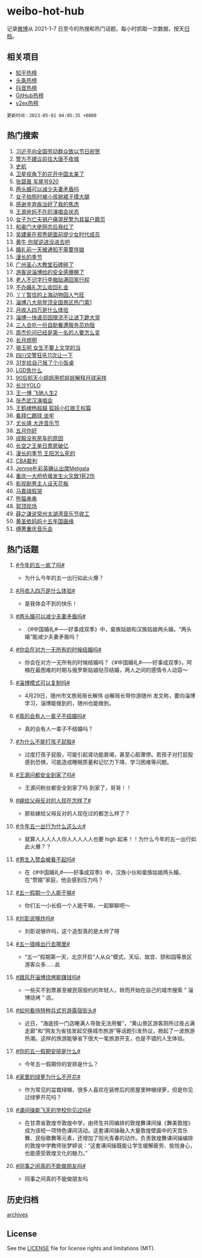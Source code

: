 # weibo-hot-hub

记录[微博](https://www.weibo.com)从 2021-1-7 日至今的热搜和热门话题。每小时抓取一次数据，按天[归档](archives)。

## 相关项目

- [知乎热榜](https://github.com/lonnyzhang423/zhihu-hot-hub)
- [头条热榜](https://github.com/lonnyzhang423/toutiao-hot-hub)
- [抖音热榜](https://github.com/lonnyzhang423/douyin-hot-hub)
- [GitHub热榜](https://github.com/lonnyzhang423/github-hot-hub)
- [v2ex热榜](https://github.com/lonnyzhang423/v2ex-hot-hub)


`更新时间：2023-05-01 04:05:35 +0800`

## 热门搜索

1. [习近平向全国劳动群众致以节日祝贺](https://m.weibo.cn/search?containerid=100103type%3D1%26t%3D10%26q%3D%23%E4%B9%A0%E8%BF%91%E5%B9%B3%E5%90%91%E5%85%A8%E5%9B%BD%E5%8A%B3%E5%8A%A8%E7%BE%A4%E4%BC%97%E8%87%B4%E4%BB%A5%E8%8A%82%E6%97%A5%E7%A5%9D%E8%B4%BA%23&stream_entry_id=51&isnewpage=1&extparam=seat%3D1%26pos%3D0%26dgr%3D0%26cate%3D10103%26stream_entry_id%3D51%26c_type%3D51%26filter_type%3Drealtimehot%26display_time%3D1682885132%26pre_seqid%3D168288513264704824146&luicode=10000011&lfid=106003type%253D25%2526t%253D3%2526disable_hot%253D1%2526filter_type%253Drealtimehot)
1. [警方不建议前往大唐不夜城](https://m.weibo.cn/search?containerid=100103type%3D1%26t%3D10%26q%3D%23%E8%AD%A6%E6%96%B9%E4%B8%8D%E5%BB%BA%E8%AE%AE%E5%89%8D%E5%BE%80%E5%A4%A7%E5%94%90%E4%B8%8D%E5%A4%9C%E5%9F%8E%23&stream_entry_id=31&isnewpage=1&extparam=seat%3D1%26pos%3D0%26lcate%3D5001%26filter_type%3Drealtimehot%26stream_entry_id%3D31%26band_rank%3D1%26c_type%3D31%26dgr%3D0%26q%3D%2523%25E8%25AD%25A6%25E6%2596%25B9%25E4%25B8%258D%25E5%25BB%25BA%25E8%25AE%25AE%25E5%2589%258D%25E5%25BE%2580%25E5%25A4%25A7%25E5%2594%2590%25E4%25B8%258D%25E5%25A4%259C%25E5%259F%258E%2523%26cate%3D5001%26realpos%3D1%26flag%3D2%26display_time%3D1682885132%26pre_seqid%3D168288513264704824146&luicode=10000011&lfid=106003type%253D25%2526t%253D3%2526disable_hot%253D1%2526filter_type%253Drealtimehot)
1. [史航](https://m.weibo.cn/search?containerid=100103type%3D1%26t%3D10%26q%3D%E5%8F%B2%E8%88%AA&stream_entry_id=31&isnewpage=1&extparam=seat%3D1%26pos%3D1%26lcate%3D5001%26filter_type%3Drealtimehot%26stream_entry_id%3D31%26band_rank%3D2%26c_type%3D31%26dgr%3D0%26q%3D%25E5%258F%25B2%25E8%2588%25AA%26cate%3D5001%26realpos%3D2%26flag%3D16%26display_time%3D1682885132%26pre_seqid%3D168288513264704824146&luicode=10000011&lfid=106003type%253D25%2526t%253D3%2526disable_hot%253D1%2526filter_type%253Drealtimehot)
1. [卫星视角下的花开中国太美了](https://m.weibo.cn/search?containerid=100103type%3D1%26t%3D10%26q%3D%23%E5%8D%AB%E6%98%9F%E8%A7%86%E8%A7%92%E4%B8%8B%E7%9A%84%E8%8A%B1%E5%BC%80%E4%B8%AD%E5%9B%BD%E5%A4%AA%E7%BE%8E%E4%BA%86%23&stream_entry_id=31&isnewpage=1&extparam=seat%3D1%26pos%3D2%26lcate%3D5001%26filter_type%3Drealtimehot%26stream_entry_id%3D31%26band_rank%3D3%26c_type%3D31%26dgr%3D0%26q%3D%2523%25E5%258D%25AB%25E6%2598%259F%25E8%25A7%2586%25E8%25A7%2592%25E4%25B8%258B%25E7%259A%2584%25E8%258A%25B1%25E5%25BC%2580%25E4%25B8%25AD%25E5%259B%25BD%25E5%25A4%25AA%25E7%25BE%258E%25E4%25BA%2586%2523%26cate%3D5001%26realpos%3D3%26flag%3D0%26display_time%3D1682885132%26pre_seqid%3D168288513264704824146&luicode=10000011&lfid=106003type%253D25%2526t%253D3%2526disable_hot%253D1%2526filter_type%253Drealtimehot)
1. [张碧晨 车尾号920](https://m.weibo.cn/search?containerid=100103type%3D1%26t%3D10%26q%3D%E5%BC%A0%E7%A2%A7%E6%99%A8+%E8%BD%A6%E5%B0%BE%E5%8F%B7920&stream_entry_id=31&isnewpage=1&extparam=seat%3D1%26pos%3D3%26lcate%3D5001%26filter_type%3Drealtimehot%26stream_entry_id%3D31%26band_rank%3D4%26c_type%3D31%26dgr%3D0%26q%3D%25E5%25BC%25A0%25E7%25A2%25A7%25E6%2599%25A8%2520%25E8%25BD%25A6%25E5%25B0%25BE%25E5%258F%25B7920%26cate%3D5001%26realpos%3D4%26flag%3D2%26display_time%3D1682885132%26pre_seqid%3D168288513264704824146&luicode=10000011&lfid=106003type%253D25%2526t%253D3%2526disable_hot%253D1%2526filter_type%253Drealtimehot)
1. [两头婚可以减少夫妻矛盾吗](https://m.weibo.cn/search?containerid=100103type%3D1%26t%3D10%26q%3D%23%E4%B8%A4%E5%A4%B4%E5%A9%9A%E5%8F%AF%E4%BB%A5%E5%87%8F%E5%B0%91%E5%A4%AB%E5%A6%BB%E7%9F%9B%E7%9B%BE%E5%90%97%23&stream_entry_id=31&isnewpage=1&extparam=seat%3D1%26pos%3D4%26lcate%3D5001%26filter_type%3Drealtimehot%26stream_entry_id%3D31%26band_rank%3D5%26c_type%3D31%26dgr%3D0%26q%3D%2523%25E4%25B8%25A4%25E5%25A4%25B4%25E5%25A9%259A%25E5%258F%25AF%25E4%25BB%25A5%25E5%2587%258F%25E5%25B0%2591%25E5%25A4%25AB%25E5%25A6%25BB%25E7%259F%259B%25E7%259B%25BE%25E5%2590%2597%2523%26cate%3D5001%26realpos%3D5%26flag%3D0%26display_time%3D1682885132%26pre_seqid%3D168288513264704824146&luicode=10000011&lfid=106003type%253D25%2526t%253D3%2526disable_hot%253D1%2526filter_type%253Drealtimehot)
1. [女子拍照时被小孩掀裙子摸大腿](https://m.weibo.cn/search?containerid=100103type%3D1%26t%3D10%26q%3D%23%E5%A5%B3%E5%AD%90%E6%8B%8D%E7%85%A7%E6%97%B6%E8%A2%AB%E5%B0%8F%E5%AD%A9%E6%8E%80%E8%A3%99%E5%AD%90%E6%91%B8%E5%A4%A7%E8%85%BF%23&stream_entry_id=31&isnewpage=1&extparam=seat%3D1%26pos%3D5%26lcate%3D5001%26filter_type%3Drealtimehot%26stream_entry_id%3D31%26band_rank%3D6%26c_type%3D31%26dgr%3D0%26q%3D%2523%25E5%25A5%25B3%25E5%25AD%2590%25E6%258B%258D%25E7%2585%25A7%25E6%2597%25B6%25E8%25A2%25AB%25E5%25B0%258F%25E5%25AD%25A9%25E6%258E%2580%25E8%25A3%2599%25E5%25AD%2590%25E6%2591%25B8%25E5%25A4%25A7%25E8%2585%25BF%2523%26cate%3D5001%26realpos%3D6%26flag%3D0%26display_time%3D1682885132%26pre_seqid%3D168288513264704824146&luicode=10000011&lfid=106003type%253D25%2526t%253D3%2526disable_hot%253D1%2526filter_type%253Drealtimehot)
1. [感谢辛弃疾治好了我的焦虑](https://m.weibo.cn/search?containerid=100103type%3D1%26t%3D10%26q%3D%E6%84%9F%E8%B0%A2%E8%BE%9B%E5%BC%83%E7%96%BE%E6%B2%BB%E5%A5%BD%E4%BA%86%E6%88%91%E7%9A%84%E7%84%A6%E8%99%91&stream_entry_id=31&isnewpage=1&extparam=seat%3D1%26pos%3D6%26lcate%3D5001%26filter_type%3Drealtimehot%26stream_entry_id%3D31%26band_rank%3D7%26c_type%3D31%26dgr%3D0%26q%3D%25E6%2584%259F%25E8%25B0%25A2%25E8%25BE%259B%25E5%25BC%2583%25E7%2596%25BE%25E6%25B2%25BB%25E5%25A5%25BD%25E4%25BA%2586%25E6%2588%2591%25E7%259A%2584%25E7%2584%25A6%25E8%2599%2591%26cate%3D5001%26realpos%3D7%26flag%3D0%26display_time%3D1682885132%26pre_seqid%3D168288513264704824146&luicode=10000011&lfid=106003type%253D25%2526t%253D3%2526disable_hot%253D1%2526filter_type%253Drealtimehot)
1. [王源爸妈不在的演唱会状态](https://m.weibo.cn/search?containerid=100103type%3D1%26t%3D10%26q%3D%23%E7%8E%8B%E6%BA%90%E7%88%B8%E5%A6%88%E4%B8%8D%E5%9C%A8%E7%9A%84%E6%BC%94%E5%94%B1%E4%BC%9A%E7%8A%B6%E6%80%81%23&stream_entry_id=31&isnewpage=1&extparam=seat%3D1%26pos%3D7%26lcate%3D5001%26filter_type%3Drealtimehot%26stream_entry_id%3D31%26band_rank%3D8%26c_type%3D31%26dgr%3D0%26q%3D%2523%25E7%258E%258B%25E6%25BA%2590%25E7%2588%25B8%25E5%25A6%2588%25E4%25B8%258D%25E5%259C%25A8%25E7%259A%2584%25E6%25BC%2594%25E5%2594%25B1%25E4%25BC%259A%25E7%258A%25B6%25E6%2580%2581%2523%26cate%3D5001%26realpos%3D8%26flag%3D0%26display_time%3D1682885132%26pre_seqid%3D168288513264704824146&luicode=10000011&lfid=106003type%253D25%2526t%253D3%2526disable_hot%253D1%2526filter_type%253Drealtimehot)
1. [女子为亡夫销户痛哭民警为其留户籍页](https://m.weibo.cn/search?containerid=100103type%3D1%26t%3D10%26q%3D%23%E5%A5%B3%E5%AD%90%E4%B8%BA%E4%BA%A1%E5%A4%AB%E9%94%80%E6%88%B7%E7%97%9B%E5%93%AD%E6%B0%91%E8%AD%A6%E4%B8%BA%E5%85%B6%E7%95%99%E6%88%B7%E7%B1%8D%E9%A1%B5%23&stream_entry_id=31&isnewpage=1&extparam=seat%3D1%26pos%3D8%26lcate%3D5001%26filter_type%3Drealtimehot%26stream_entry_id%3D31%26band_rank%3D9%26c_type%3D31%26dgr%3D0%26q%3D%2523%25E5%25A5%25B3%25E5%25AD%2590%25E4%25B8%25BA%25E4%25BA%25A1%25E5%25A4%25AB%25E9%2594%2580%25E6%2588%25B7%25E7%2597%259B%25E5%2593%25AD%25E6%25B0%2591%25E8%25AD%25A6%25E4%25B8%25BA%25E5%2585%25B6%25E7%2595%2599%25E6%2588%25B7%25E7%25B1%258D%25E9%25A1%25B5%2523%26cate%3D5001%26realpos%3D9%26flag%3D0%26display_time%3D1682885132%26pre_seqid%3D168288513264704824146&luicode=10000011&lfid=106003type%253D25%2526t%253D3%2526disable_hot%253D1%2526filter_type%253Drealtimehot)
1. [和豪门大佬网恋后我红了](https://m.weibo.cn/search?containerid=100103type%3D1%26t%3D10%26q%3D%23%E5%92%8C%E8%B1%AA%E9%97%A8%E5%A4%A7%E4%BD%AC%E7%BD%91%E6%81%8B%E5%90%8E%E6%88%91%E7%BA%A2%E4%BA%86%23&stream_entry_id=31&isnewpage=1&extparam=seat%3D1%26pos%3D9%26lcate%3D5001%26filter_type%3Drealtimehot%26stream_entry_id%3D31%26band_rank%3D10%26c_type%3D31%26dgr%3D0%26q%3D%2523%25E5%2592%258C%25E8%25B1%25AA%25E9%2597%25A8%25E5%25A4%25A7%25E4%25BD%25AC%25E7%25BD%2591%25E6%2581%258B%25E5%2590%258E%25E6%2588%2591%25E7%25BA%25A2%25E4%25BA%2586%2523%26cate%3D5001%26realpos%3D10%26flag%3D0%26display_time%3D1682885132%26pre_seqid%3D168288513264704824146&luicode=10000011&lfid=106003type%253D25%2526t%253D3%2526disable_hot%253D1%2526filter_type%253Drealtimehot)
1. [吴建豪在郑秀妍面前提少女时代成员](https://m.weibo.cn/search?containerid=100103type%3D1%26t%3D10%26q%3D%23%E5%90%B4%E5%BB%BA%E8%B1%AA%E5%9C%A8%E9%83%91%E7%A7%80%E5%A6%8D%E9%9D%A2%E5%89%8D%E6%8F%90%E5%B0%91%E5%A5%B3%E6%97%B6%E4%BB%A3%E6%88%90%E5%91%98%23&stream_entry_id=31&isnewpage=1&extparam=seat%3D1%26pos%3D10%26lcate%3D5001%26filter_type%3Drealtimehot%26stream_entry_id%3D31%26band_rank%3D11%26c_type%3D31%26dgr%3D0%26q%3D%2523%25E5%2590%25B4%25E5%25BB%25BA%25E8%25B1%25AA%25E5%259C%25A8%25E9%2583%2591%25E7%25A7%2580%25E5%25A6%258D%25E9%259D%25A2%25E5%2589%258D%25E6%258F%2590%25E5%25B0%2591%25E5%25A5%25B3%25E6%2597%25B6%25E4%25BB%25A3%25E6%2588%2590%25E5%2591%2598%2523%26cate%3D5001%26realpos%3D11%26flag%3D0%26display_time%3D1682885132%26pre_seqid%3D168288513264704824146&luicode=10000011&lfid=106003type%253D25%2526t%253D3%2526disable_hot%253D1%2526filter_type%253Drealtimehot)
1. [黄牛 你就说进没进去吧](https://m.weibo.cn/search?containerid=100103type%3D1%26t%3D10%26q%3D%E9%BB%84%E7%89%9B+%E4%BD%A0%E5%B0%B1%E8%AF%B4%E8%BF%9B%E6%B2%A1%E8%BF%9B%E5%8E%BB%E5%90%A7&stream_entry_id=31&isnewpage=1&extparam=seat%3D1%26pos%3D11%26lcate%3D5001%26filter_type%3Drealtimehot%26stream_entry_id%3D31%26band_rank%3D12%26c_type%3D31%26dgr%3D0%26q%3D%25E9%25BB%2584%25E7%2589%259B%2520%25E4%25BD%25A0%25E5%25B0%25B1%25E8%25AF%25B4%25E8%25BF%259B%25E6%25B2%25A1%25E8%25BF%259B%25E5%258E%25BB%25E5%2590%25A7%26cate%3D5001%26realpos%3D12%26flag%3D2%26display_time%3D1682885132%26pre_seqid%3D168288513264704824146&luicode=10000011&lfid=106003type%253D25%2526t%253D3%2526disable_hot%253D1%2526filter_type%253Drealtimehot)
1. [婚礼前一天被通知不需要伴娘](https://m.weibo.cn/search?containerid=100103type%3D1%26t%3D10%26q%3D%23%E5%A9%9A%E7%A4%BC%E5%89%8D%E4%B8%80%E5%A4%A9%E8%A2%AB%E9%80%9A%E7%9F%A5%E4%B8%8D%E9%9C%80%E8%A6%81%E4%BC%B4%E5%A8%98%23&stream_entry_id=31&isnewpage=1&extparam=seat%3D1%26pos%3D12%26lcate%3D5001%26filter_type%3Drealtimehot%26stream_entry_id%3D31%26band_rank%3D13%26c_type%3D31%26dgr%3D0%26q%3D%2523%25E5%25A9%259A%25E7%25A4%25BC%25E5%2589%258D%25E4%25B8%2580%25E5%25A4%25A9%25E8%25A2%25AB%25E9%2580%259A%25E7%259F%25A5%25E4%25B8%258D%25E9%259C%2580%25E8%25A6%2581%25E4%25BC%25B4%25E5%25A8%2598%2523%26cate%3D5001%26realpos%3D13%26flag%3D0%26display_time%3D1682885132%26pre_seqid%3D168288513264704824146&luicode=10000011&lfid=106003type%253D25%2526t%253D3%2526disable_hot%253D1%2526filter_type%253Drealtimehot)
1. [漫长的季节](https://m.weibo.cn/search?containerid=100103type%3D1%26t%3D10%26q%3D%E6%BC%AB%E9%95%BF%E7%9A%84%E5%AD%A3%E8%8A%82&stream_entry_id=31&isnewpage=1&extparam=seat%3D1%26pos%3D13%26lcate%3D5001%26filter_type%3Drealtimehot%26stream_entry_id%3D31%26band_rank%3D14%26c_type%3D31%26dgr%3D0%26q%3D%25E6%25BC%25AB%25E9%2595%25BF%25E7%259A%2584%25E5%25AD%25A3%25E8%258A%2582%26cate%3D5001%26realpos%3D14%26flag%3D0%26display_time%3D1682885132%26pre_seqid%3D168288513264704824146&luicode=10000011&lfid=106003type%253D25%2526t%253D3%2526disable_hot%253D1%2526filter_type%253Drealtimehot)
1. [广州圣心大教堂石碑碎了](https://m.weibo.cn/search?containerid=100103type%3D1%26t%3D10%26q%3D%23%E5%B9%BF%E5%B7%9E%E5%9C%A3%E5%BF%83%E5%A4%A7%E6%95%99%E5%A0%82%E7%9F%B3%E7%A2%91%E7%A2%8E%E4%BA%86%23&stream_entry_id=31&isnewpage=1&extparam=seat%3D1%26pos%3D14%26lcate%3D5001%26filter_type%3Drealtimehot%26stream_entry_id%3D31%26band_rank%3D15%26c_type%3D31%26dgr%3D0%26q%3D%2523%25E5%25B9%25BF%25E5%25B7%259E%25E5%259C%25A3%25E5%25BF%2583%25E5%25A4%25A7%25E6%2595%2599%25E5%25A0%2582%25E7%259F%25B3%25E7%25A2%2591%25E7%25A2%258E%25E4%25BA%2586%2523%26cate%3D5001%26realpos%3D15%26flag%3D0%26display_time%3D1682885132%26pre_seqid%3D168288513264704824146&luicode=10000011&lfid=106003type%253D25%2526t%253D3%2526disable_hot%253D1%2526filter_type%253Drealtimehot)
1. [游客说淄博给的安全感爆棚了](https://m.weibo.cn/search?containerid=100103type%3D1%26t%3D10%26q%3D%23%E6%B8%B8%E5%AE%A2%E8%AF%B4%E6%B7%84%E5%8D%9A%E7%BB%99%E7%9A%84%E5%AE%89%E5%85%A8%E6%84%9F%E7%88%86%E6%A3%9A%E4%BA%86%23&stream_entry_id=31&isnewpage=1&extparam=seat%3D1%26pos%3D15%26lcate%3D5001%26filter_type%3Drealtimehot%26stream_entry_id%3D31%26band_rank%3D16%26c_type%3D31%26dgr%3D0%26q%3D%2523%25E6%25B8%25B8%25E5%25AE%25A2%25E8%25AF%25B4%25E6%25B7%2584%25E5%258D%259A%25E7%25BB%2599%25E7%259A%2584%25E5%25AE%2589%25E5%2585%25A8%25E6%2584%259F%25E7%2588%2586%25E6%25A3%259A%25E4%25BA%2586%2523%26cate%3D5001%26realpos%3D16%26flag%3D0%26display_time%3D1682885132%26pre_seqid%3D168288513264704824146&luicode=10000011&lfid=106003type%253D25%2526t%253D3%2526disable_hot%253D1%2526filter_type%253Drealtimehot)
1. [老人不识字行李箱贴满回家行程](https://m.weibo.cn/search?containerid=100103type%3D1%26t%3D10%26q%3D%23%E8%80%81%E4%BA%BA%E4%B8%8D%E8%AF%86%E5%AD%97%E8%A1%8C%E6%9D%8E%E7%AE%B1%E8%B4%B4%E6%BB%A1%E5%9B%9E%E5%AE%B6%E8%A1%8C%E7%A8%8B%23&stream_entry_id=31&isnewpage=1&extparam=seat%3D1%26pos%3D16%26lcate%3D5001%26filter_type%3Drealtimehot%26stream_entry_id%3D31%26band_rank%3D17%26c_type%3D31%26dgr%3D0%26q%3D%2523%25E8%2580%2581%25E4%25BA%25BA%25E4%25B8%258D%25E8%25AF%2586%25E5%25AD%2597%25E8%25A1%258C%25E6%259D%258E%25E7%25AE%25B1%25E8%25B4%25B4%25E6%25BB%25A1%25E5%259B%259E%25E5%25AE%25B6%25E8%25A1%258C%25E7%25A8%258B%2523%26cate%3D5001%26realpos%3D17%26flag%3D0%26display_time%3D1682885132%26pre_seqid%3D168288513264704824146&luicode=10000011&lfid=106003type%253D25%2526t%253D3%2526disable_hot%253D1%2526filter_type%253Drealtimehot)
1. [不办婚礼怎么收回礼金](https://m.weibo.cn/search?containerid=100103type%3D1%26t%3D10%26q%3D%E4%B8%8D%E5%8A%9E%E5%A9%9A%E7%A4%BC%E6%80%8E%E4%B9%88%E6%94%B6%E5%9B%9E%E7%A4%BC%E9%87%91&stream_entry_id=31&isnewpage=1&extparam=seat%3D1%26pos%3D17%26lcate%3D5001%26filter_type%3Drealtimehot%26stream_entry_id%3D31%26band_rank%3D18%26c_type%3D31%26dgr%3D0%26q%3D%25E4%25B8%258D%25E5%258A%259E%25E5%25A9%259A%25E7%25A4%25BC%25E6%2580%258E%25E4%25B9%2588%25E6%2594%25B6%25E5%259B%259E%25E7%25A4%25BC%25E9%2587%2591%26cate%3D5001%26realpos%3D18%26flag%3D0%26display_time%3D1682885132%26pre_seqid%3D168288513264704824146&luicode=10000011&lfid=106003type%253D25%2526t%253D3%2526disable_hot%253D1%2526filter_type%253Drealtimehot)
1. [丫丫暂住的上海动物园人气旺](https://m.weibo.cn/search?containerid=100103type%3D1%26t%3D10%26q%3D%23%E4%B8%AB%E4%B8%AB%E6%9A%82%E4%BD%8F%E7%9A%84%E4%B8%8A%E6%B5%B7%E5%8A%A8%E7%89%A9%E5%9B%AD%E4%BA%BA%E6%B0%94%E6%97%BA%23&stream_entry_id=31&isnewpage=1&extparam=seat%3D1%26pos%3D18%26lcate%3D5001%26filter_type%3Drealtimehot%26stream_entry_id%3D31%26band_rank%3D19%26c_type%3D31%26dgr%3D0%26q%3D%2523%25E4%25B8%25AB%25E4%25B8%25AB%25E6%259A%2582%25E4%25BD%258F%25E7%259A%2584%25E4%25B8%258A%25E6%25B5%25B7%25E5%258A%25A8%25E7%2589%25A9%25E5%259B%25AD%25E4%25BA%25BA%25E6%25B0%2594%25E6%2597%25BA%2523%26cate%3D5001%26realpos%3D19%26flag%3D0%26display_time%3D1682885132%26pre_seqid%3D168288513264704824146&luicode=10000011&lfid=106003type%253D25%2526t%253D3%2526disable_hot%253D1%2526filter_type%253Drealtimehot)
1. [淄博八大局登顶全国景区热门第1](https://m.weibo.cn/search?containerid=100103type%3D1%26t%3D10%26q%3D%23%E6%B7%84%E5%8D%9A%E5%85%AB%E5%A4%A7%E5%B1%80%E7%99%BB%E9%A1%B6%E5%85%A8%E5%9B%BD%E6%99%AF%E5%8C%BA%E7%83%AD%E9%97%A8%E7%AC%AC1%23&stream_entry_id=31&isnewpage=1&extparam=seat%3D1%26pos%3D19%26lcate%3D5001%26filter_type%3Drealtimehot%26stream_entry_id%3D31%26band_rank%3D20%26c_type%3D31%26dgr%3D0%26q%3D%2523%25E6%25B7%2584%25E5%258D%259A%25E5%2585%25AB%25E5%25A4%25A7%25E5%25B1%2580%25E7%2599%25BB%25E9%25A1%25B6%25E5%2585%25A8%25E5%259B%25BD%25E6%2599%25AF%25E5%258C%25BA%25E7%2583%25AD%25E9%2597%25A8%25E7%25AC%25AC1%2523%26cate%3D5001%26realpos%3D20%26flag%3D0%26display_time%3D1682885132%26pre_seqid%3D168288513264704824146&luicode=10000011&lfid=106003type%253D25%2526t%253D3%2526disable_hot%253D1%2526filter_type%253Drealtimehot)
1. [月收入四万是什么体验](https://m.weibo.cn/search?containerid=100103type%3D1%26t%3D10%26q%3D%23%E6%9C%88%E6%94%B6%E5%85%A5%E5%9B%9B%E4%B8%87%E6%98%AF%E4%BB%80%E4%B9%88%E4%BD%93%E9%AA%8C%23&stream_entry_id=31&isnewpage=1&extparam=seat%3D1%26pos%3D20%26lcate%3D5001%26filter_type%3Drealtimehot%26stream_entry_id%3D31%26band_rank%3D21%26c_type%3D31%26dgr%3D0%26q%3D%2523%25E6%259C%2588%25E6%2594%25B6%25E5%2585%25A5%25E5%259B%259B%25E4%25B8%2587%25E6%2598%25AF%25E4%25BB%2580%25E4%25B9%2588%25E4%25BD%2593%25E9%25AA%258C%2523%26cate%3D5001%26realpos%3D21%26flag%3D0%26display_time%3D1682885132%26pre_seqid%3D168288513264704824146&luicode=10000011&lfid=106003type%253D25%2526t%253D3%2526disable_hot%253D1%2526filter_type%253Drealtimehot)
1. [淄博一快递员因限流不让进下跪大哭](https://m.weibo.cn/search?containerid=100103type%3D1%26t%3D10%26q%3D%23%E6%B7%84%E5%8D%9A%E4%B8%80%E5%BF%AB%E9%80%92%E5%91%98%E5%9B%A0%E9%99%90%E6%B5%81%E4%B8%8D%E8%AE%A9%E8%BF%9B%E4%B8%8B%E8%B7%AA%E5%A4%A7%E5%93%AD%23&stream_entry_id=31&isnewpage=1&extparam=seat%3D1%26pos%3D21%26lcate%3D5001%26filter_type%3Drealtimehot%26stream_entry_id%3D31%26band_rank%3D22%26c_type%3D31%26dgr%3D0%26q%3D%2523%25E6%25B7%2584%25E5%258D%259A%25E4%25B8%2580%25E5%25BF%25AB%25E9%2580%2592%25E5%2591%2598%25E5%259B%25A0%25E9%2599%2590%25E6%25B5%2581%25E4%25B8%258D%25E8%25AE%25A9%25E8%25BF%259B%25E4%25B8%258B%25E8%25B7%25AA%25E5%25A4%25A7%25E5%2593%25AD%2523%26cate%3D5001%26realpos%3D22%26flag%3D0%26display_time%3D1682885132%26pre_seqid%3D168288513264704824146&luicode=10000011&lfid=106003type%253D25%2526t%253D3%2526disable_hot%253D1%2526filter_type%253Drealtimehot)
1. [三人合吃一份自助餐遭服务员劝阻](https://m.weibo.cn/search?containerid=100103type%3D1%26t%3D10%26q%3D%23%E4%B8%89%E4%BA%BA%E5%90%88%E5%90%83%E4%B8%80%E4%BB%BD%E8%87%AA%E5%8A%A9%E9%A4%90%E9%81%AD%E6%9C%8D%E5%8A%A1%E5%91%98%E5%8A%9D%E9%98%BB%23&stream_entry_id=31&isnewpage=1&extparam=seat%3D1%26pos%3D22%26lcate%3D5001%26filter_type%3Drealtimehot%26stream_entry_id%3D31%26band_rank%3D23%26c_type%3D31%26dgr%3D0%26q%3D%2523%25E4%25B8%2589%25E4%25BA%25BA%25E5%2590%2588%25E5%2590%2583%25E4%25B8%2580%25E4%25BB%25BD%25E8%2587%25AA%25E5%258A%25A9%25E9%25A4%2590%25E9%2581%25AD%25E6%259C%258D%25E5%258A%25A1%25E5%2591%2598%25E5%258A%259D%25E9%2598%25BB%2523%26cate%3D5001%26realpos%3D23%26flag%3D0%26display_time%3D1682885132%26pre_seqid%3D168288513264704824146&luicode=10000011&lfid=106003type%253D25%2526t%253D3%2526disable_hot%253D1%2526filter_type%253Drealtimehot)
1. [周杰伦问已经是第一名的人要怎么变](https://m.weibo.cn/search?containerid=100103type%3D1%26t%3D10%26q%3D%23%E5%91%A8%E6%9D%B0%E4%BC%A6%E9%97%AE%E5%B7%B2%E7%BB%8F%E6%98%AF%E7%AC%AC%E4%B8%80%E5%90%8D%E7%9A%84%E4%BA%BA%E8%A6%81%E6%80%8E%E4%B9%88%E5%8F%98%23&stream_entry_id=31&isnewpage=1&extparam=seat%3D1%26pos%3D23%26lcate%3D5001%26filter_type%3Drealtimehot%26stream_entry_id%3D31%26band_rank%3D24%26c_type%3D31%26dgr%3D0%26q%3D%2523%25E5%2591%25A8%25E6%259D%25B0%25E4%25BC%25A6%25E9%2597%25AE%25E5%25B7%25B2%25E7%25BB%258F%25E6%2598%25AF%25E7%25AC%25AC%25E4%25B8%2580%25E5%2590%258D%25E7%259A%2584%25E4%25BA%25BA%25E8%25A6%2581%25E6%2580%258E%25E4%25B9%2588%25E5%258F%2598%2523%26cate%3D5001%26realpos%3D24%26flag%3D0%26display_time%3D1682885132%26pre_seqid%3D168288513264704824146&luicode=10000011&lfid=106003type%253D25%2526t%253D3%2526disable_hot%253D1%2526filter_type%253Drealtimehot)
1. [长月烬明](https://m.weibo.cn/search?containerid=100103type%3D1%26t%3D10%26q%3D%E9%95%BF%E6%9C%88%E7%83%AC%E6%98%8E&stream_entry_id=31&isnewpage=1&extparam=seat%3D1%26pos%3D24%26lcate%3D5001%26filter_type%3Drealtimehot%26stream_entry_id%3D31%26band_rank%3D25%26c_type%3D31%26dgr%3D0%26q%3D%25E9%2595%25BF%25E6%259C%2588%25E7%2583%25AC%25E6%2598%258E%26cate%3D5001%26realpos%3D25%26flag%3D0%26display_time%3D1682885132%26pre_seqid%3D168288513264704824146&luicode=10000011&lfid=106003type%253D25%2526t%253D3%2526disable_hot%253D1%2526filter_type%253Drealtimehot)
1. [骆玉明 女生不要上文学的当](https://m.weibo.cn/search?containerid=100103type%3D1%26t%3D10%26q%3D%E9%AA%86%E7%8E%89%E6%98%8E+%E5%A5%B3%E7%94%9F%E4%B8%8D%E8%A6%81%E4%B8%8A%E6%96%87%E5%AD%A6%E7%9A%84%E5%BD%93&stream_entry_id=31&isnewpage=1&extparam=seat%3D1%26pos%3D25%26lcate%3D5001%26filter_type%3Drealtimehot%26stream_entry_id%3D31%26band_rank%3D26%26c_type%3D31%26dgr%3D0%26q%3D%25E9%25AA%2586%25E7%258E%2589%25E6%2598%258E%2520%25E5%25A5%25B3%25E7%2594%259F%25E4%25B8%258D%25E8%25A6%2581%25E4%25B8%258A%25E6%2596%2587%25E5%25AD%25A6%25E7%259A%2584%25E5%25BD%2593%26cate%3D5001%26realpos%3D26%26flag%3D0%26display_time%3D1682885132%26pre_seqid%3D168288513264704824146&luicode=10000011&lfid=106003type%253D25%2526t%253D3%2526disable_hot%253D1%2526filter_type%253Drealtimehot)
1. [四川交警狂吼11次让一下](https://m.weibo.cn/search?containerid=100103type%3D1%26t%3D10%26q%3D%23%E5%9B%9B%E5%B7%9D%E4%BA%A4%E8%AD%A6%E7%8B%82%E5%90%BC11%E6%AC%A1%E8%AE%A9%E4%B8%80%E4%B8%8B%23&stream_entry_id=31&isnewpage=1&extparam=seat%3D1%26pos%3D26%26lcate%3D5001%26filter_type%3Drealtimehot%26stream_entry_id%3D31%26band_rank%3D27%26c_type%3D31%26dgr%3D0%26q%3D%2523%25E5%259B%259B%25E5%25B7%259D%25E4%25BA%25A4%25E8%25AD%25A6%25E7%258B%2582%25E5%2590%25BC11%25E6%25AC%25A1%25E8%25AE%25A9%25E4%25B8%2580%25E4%25B8%258B%2523%26cate%3D5001%26realpos%3D27%26flag%3D0%26display_time%3D1682885132%26pre_seqid%3D168288513264704824146&luicode=10000011&lfid=106003type%253D25%2526t%253D3%2526disable_hot%253D1%2526filter_type%253Drealtimehot)
1. [31岁给自己报了个小饭桌](https://m.weibo.cn/search?containerid=100103type%3D1%26t%3D10%26q%3D%2331%E5%B2%81%E7%BB%99%E8%87%AA%E5%B7%B1%E6%8A%A5%E4%BA%86%E4%B8%AA%E5%B0%8F%E9%A5%AD%E6%A1%8C%23&stream_entry_id=31&isnewpage=1&extparam=seat%3D1%26pos%3D27%26lcate%3D5001%26filter_type%3Drealtimehot%26stream_entry_id%3D31%26band_rank%3D28%26c_type%3D31%26dgr%3D0%26q%3D%252331%25E5%25B2%2581%25E7%25BB%2599%25E8%2587%25AA%25E5%25B7%25B1%25E6%258A%25A5%25E4%25BA%2586%25E4%25B8%25AA%25E5%25B0%258F%25E9%25A5%25AD%25E6%25A1%258C%2523%26cate%3D5001%26realpos%3D28%26flag%3D0%26display_time%3D1682885132%26pre_seqid%3D168288513264704824146&luicode=10000011&lfid=106003type%253D25%2526t%253D3%2526disable_hot%253D1%2526filter_type%253Drealtimehot)
1. [LGD急什么](https://m.weibo.cn/search?containerid=100103type%3D1%26t%3D10%26q%3D%23LGD%E6%80%A5%E4%BB%80%E4%B9%88%23&stream_entry_id=31&isnewpage=1&extparam=seat%3D1%26pos%3D28%26lcate%3D5001%26filter_type%3Drealtimehot%26stream_entry_id%3D31%26band_rank%3D29%26c_type%3D31%26dgr%3D0%26q%3D%2523LGD%25E6%2580%25A5%25E4%25BB%2580%25E4%25B9%2588%2523%26cate%3D5001%26realpos%3D29%26flag%3D0%26display_time%3D1682885132%26pre_seqid%3D168288513264704824146&luicode=10000011&lfid=106003type%253D25%2526t%253D3%2526disable_hot%253D1%2526filter_type%253Drealtimehot)
1. [90后航天小姐姐用抓娃娃解释月球采样](https://m.weibo.cn/search?containerid=100103type%3D1%26t%3D10%26q%3D%2390%E5%90%8E%E8%88%AA%E5%A4%A9%E5%B0%8F%E5%A7%90%E5%A7%90%E7%94%A8%E6%8A%93%E5%A8%83%E5%A8%83%E8%A7%A3%E9%87%8A%E6%9C%88%E7%90%83%E9%87%87%E6%A0%B7%23&stream_entry_id=31&isnewpage=1&extparam=seat%3D1%26pos%3D29%26lcate%3D5001%26filter_type%3Drealtimehot%26stream_entry_id%3D31%26band_rank%3D30%26c_type%3D31%26dgr%3D0%26q%3D%252390%25E5%2590%258E%25E8%2588%25AA%25E5%25A4%25A9%25E5%25B0%258F%25E5%25A7%2590%25E5%25A7%2590%25E7%2594%25A8%25E6%258A%2593%25E5%25A8%2583%25E5%25A8%2583%25E8%25A7%25A3%25E9%2587%258A%25E6%259C%2588%25E7%2590%2583%25E9%2587%2587%25E6%25A0%25B7%2523%26cate%3D5001%26realpos%3D30%26flag%3D0%26display_time%3D1682885132%26pre_seqid%3D168288513264704824146&luicode=10000011&lfid=106003type%253D25%2526t%253D3%2526disable_hot%253D1%2526filter_type%253Drealtimehot)
1. [长沙YOLO](https://m.weibo.cn/search?containerid=100103type%3D1%26t%3D10%26q%3D%E9%95%BF%E6%B2%99YOLO&stream_entry_id=31&isnewpage=1&extparam=seat%3D1%26pos%3D30%26lcate%3D5001%26filter_type%3Drealtimehot%26stream_entry_id%3D31%26band_rank%3D31%26c_type%3D31%26dgr%3D0%26q%3D%25E9%2595%25BF%25E6%25B2%2599YOLO%26cate%3D5001%26realpos%3D31%26flag%3D0%26display_time%3D1682885132%26pre_seqid%3D168288513264704824146&luicode=10000011&lfid=106003type%253D25%2526t%253D3%2526disable_hot%253D1%2526filter_type%253Drealtimehot)
1. [王一博 飞驰人生2](https://m.weibo.cn/search?containerid=100103type%3D1%26t%3D10%26q%3D%E7%8E%8B%E4%B8%80%E5%8D%9A+%E9%A3%9E%E9%A9%B0%E4%BA%BA%E7%94%9F2&stream_entry_id=31&isnewpage=1&extparam=seat%3D1%26pos%3D31%26lcate%3D5001%26filter_type%3Drealtimehot%26stream_entry_id%3D31%26band_rank%3D32%26c_type%3D31%26dgr%3D0%26q%3D%25E7%258E%258B%25E4%25B8%2580%25E5%258D%259A%2520%25E9%25A3%259E%25E9%25A9%25B0%25E4%25BA%25BA%25E7%2594%259F2%26cate%3D5001%26realpos%3D32%26flag%3D0%26display_time%3D1682885132%26pre_seqid%3D168288513264704824146&luicode=10000011&lfid=106003type%253D25%2526t%253D3%2526disable_hot%253D1%2526filter_type%253Drealtimehot)
1. [张杰武汉演唱会](https://m.weibo.cn/search?containerid=100103type%3D1%26t%3D10%26q%3D%E5%BC%A0%E6%9D%B0%E6%AD%A6%E6%B1%89%E6%BC%94%E5%94%B1%E4%BC%9A&stream_entry_id=31&isnewpage=1&extparam=seat%3D1%26pos%3D32%26lcate%3D5001%26filter_type%3Drealtimehot%26stream_entry_id%3D31%26band_rank%3D33%26c_type%3D31%26dgr%3D0%26q%3D%25E5%25BC%25A0%25E6%259D%25B0%25E6%25AD%25A6%25E6%25B1%2589%25E6%25BC%2594%25E5%2594%25B1%25E4%25BC%259A%26cate%3D5001%26realpos%3D33%26flag%3D0%26display_time%3D1682885132%26pre_seqid%3D168288513264704824146&luicode=10000011&lfid=106003type%253D25%2526t%253D3%2526disable_hot%253D1%2526filter_type%253Drealtimehot)
1. [王鹤棣杨超越 狐妖小红娘王权篇](https://m.weibo.cn/search?containerid=100103type%3D1%26t%3D10%26q%3D%E7%8E%8B%E9%B9%A4%E6%A3%A3%E6%9D%A8%E8%B6%85%E8%B6%8A+%E7%8B%90%E5%A6%96%E5%B0%8F%E7%BA%A2%E5%A8%98%E7%8E%8B%E6%9D%83%E7%AF%87&stream_entry_id=31&isnewpage=1&extparam=seat%3D1%26pos%3D33%26lcate%3D5001%26filter_type%3Drealtimehot%26stream_entry_id%3D31%26band_rank%3D34%26c_type%3D31%26dgr%3D0%26q%3D%25E7%258E%258B%25E9%25B9%25A4%25E6%25A3%25A3%25E6%259D%25A8%25E8%25B6%2585%25E8%25B6%258A%2520%25E7%258B%2590%25E5%25A6%2596%25E5%25B0%258F%25E7%25BA%25A2%25E5%25A8%2598%25E7%258E%258B%25E6%259D%2583%25E7%25AF%2587%26cate%3D5001%26realpos%3D34%26flag%3D0%26display_time%3D1682885132%26pre_seqid%3D168288513264704824146&luicode=10000011&lfid=106003type%253D25%2526t%253D3%2526disable_hot%253D1%2526filter_type%253Drealtimehot)
1. [看拜仁踢球 坐牢](https://m.weibo.cn/search?containerid=100103type%3D1%26t%3D10%26q%3D%E7%9C%8B%E6%8B%9C%E4%BB%81%E8%B8%A2%E7%90%83+%E5%9D%90%E7%89%A2&stream_entry_id=31&isnewpage=1&extparam=seat%3D1%26pos%3D34%26lcate%3D5001%26filter_type%3Drealtimehot%26stream_entry_id%3D31%26band_rank%3D35%26c_type%3D31%26dgr%3D0%26q%3D%25E7%259C%258B%25E6%258B%259C%25E4%25BB%2581%25E8%25B8%25A2%25E7%2590%2583%2520%25E5%259D%2590%25E7%2589%25A2%26cate%3D5001%26realpos%3D35%26flag%3D0%26display_time%3D1682885132%26pre_seqid%3D168288513264704824146&luicode=10000011&lfid=106003type%253D25%2526t%253D3%2526disable_hot%253D1%2526filter_type%253Drealtimehot)
1. [尤长靖 大连音乐节](https://m.weibo.cn/search?containerid=100103type%3D1%26t%3D10%26q%3D%E5%B0%A4%E9%95%BF%E9%9D%96+%E5%A4%A7%E8%BF%9E%E9%9F%B3%E4%B9%90%E8%8A%82&stream_entry_id=31&isnewpage=1&extparam=seat%3D1%26pos%3D35%26lcate%3D5001%26filter_type%3Drealtimehot%26stream_entry_id%3D31%26band_rank%3D36%26c_type%3D31%26dgr%3D0%26q%3D%25E5%25B0%25A4%25E9%2595%25BF%25E9%259D%2596%2520%25E5%25A4%25A7%25E8%25BF%259E%25E9%259F%25B3%25E4%25B9%2590%25E8%258A%2582%26cate%3D5001%26realpos%3D36%26flag%3D0%26display_time%3D1682885132%26pre_seqid%3D168288513264704824146&luicode=10000011&lfid=106003type%253D25%2526t%253D3%2526disable_hot%253D1%2526filter_type%253Drealtimehot)
1. [五月你好](https://m.weibo.cn/search?containerid=100103type%3D1%26t%3D10%26q%3D%E4%BA%94%E6%9C%88%E4%BD%A0%E5%A5%BD&stream_entry_id=31&isnewpage=1&extparam=seat%3D1%26pos%3D36%26lcate%3D5001%26filter_type%3Drealtimehot%26stream_entry_id%3D31%26band_rank%3D37%26c_type%3D31%26dgr%3D0%26q%3D%25E4%25BA%2594%25E6%259C%2588%25E4%25BD%25A0%25E5%25A5%25BD%26cate%3D5001%26realpos%3D37%26flag%3D0%26display_time%3D1682885132%26pre_seqid%3D168288513264704824146&luicode=10000011&lfid=106003type%253D25%2526t%253D3%2526disable_hot%253D1%2526filter_type%253Drealtimehot)
1. [成毅没有房车的原因](https://m.weibo.cn/search?containerid=100103type%3D1%26t%3D10%26q%3D%23%E6%88%90%E6%AF%85%E6%B2%A1%E6%9C%89%E6%88%BF%E8%BD%A6%E7%9A%84%E5%8E%9F%E5%9B%A0%23&stream_entry_id=31&isnewpage=1&extparam=seat%3D1%26pos%3D37%26lcate%3D5001%26filter_type%3Drealtimehot%26stream_entry_id%3D31%26band_rank%3D38%26c_type%3D31%26dgr%3D0%26q%3D%2523%25E6%2588%2590%25E6%25AF%2585%25E6%25B2%25A1%25E6%259C%2589%25E6%2588%25BF%25E8%25BD%25A6%25E7%259A%2584%25E5%258E%259F%25E5%259B%25A0%2523%26cate%3D5001%26realpos%3D38%26flag%3D0%26display_time%3D1682885132%26pre_seqid%3D168288513264704824146&luicode=10000011&lfid=106003type%253D25%2526t%253D3%2526disable_hot%253D1%2526filter_type%253Drealtimehot)
1. [长空之王单日票房破亿](https://m.weibo.cn/search?containerid=100103type%3D1%26t%3D10%26q%3D%23%E9%95%BF%E7%A9%BA%E4%B9%8B%E7%8E%8B%E5%8D%95%E6%97%A5%E7%A5%A8%E6%88%BF%E7%A0%B4%E4%BA%BF%23&stream_entry_id=31&isnewpage=1&extparam=seat%3D1%26pos%3D38%26lcate%3D5001%26filter_type%3Drealtimehot%26stream_entry_id%3D31%26band_rank%3D39%26c_type%3D31%26dgr%3D0%26q%3D%2523%25E9%2595%25BF%25E7%25A9%25BA%25E4%25B9%258B%25E7%258E%258B%25E5%258D%2595%25E6%2597%25A5%25E7%25A5%25A8%25E6%2588%25BF%25E7%25A0%25B4%25E4%25BA%25BF%2523%26cate%3D5001%26realpos%3D39%26flag%3D0%26display_time%3D1682885132%26pre_seqid%3D168288513264704824146&luicode=10000011&lfid=106003type%253D25%2526t%253D3%2526disable_hot%253D1%2526filter_type%253Drealtimehot)
1. [漫长的季节 王阳怎么死的](https://m.weibo.cn/search?containerid=100103type%3D1%26t%3D10%26q%3D%E6%BC%AB%E9%95%BF%E7%9A%84%E5%AD%A3%E8%8A%82+%E7%8E%8B%E9%98%B3%E6%80%8E%E4%B9%88%E6%AD%BB%E7%9A%84&stream_entry_id=31&isnewpage=1&extparam=seat%3D1%26pos%3D39%26lcate%3D5001%26filter_type%3Drealtimehot%26stream_entry_id%3D31%26band_rank%3D40%26c_type%3D31%26dgr%3D0%26q%3D%25E6%25BC%25AB%25E9%2595%25BF%25E7%259A%2584%25E5%25AD%25A3%25E8%258A%2582%2520%25E7%258E%258B%25E9%2598%25B3%25E6%2580%258E%25E4%25B9%2588%25E6%25AD%25BB%25E7%259A%2584%26cate%3D5001%26realpos%3D40%26flag%3D0%26display_time%3D1682885132%26pre_seqid%3D168288513264704824146&luicode=10000011&lfid=106003type%253D25%2526t%253D3%2526disable_hot%253D1%2526filter_type%253Drealtimehot)
1. [CBA裁判](https://m.weibo.cn/search?containerid=100103type%3D1%26t%3D10%26q%3DCBA%E8%A3%81%E5%88%A4&stream_entry_id=31&isnewpage=1&extparam=seat%3D1%26pos%3D40%26lcate%3D5001%26filter_type%3Drealtimehot%26stream_entry_id%3D31%26band_rank%3D41%26c_type%3D31%26dgr%3D0%26q%3DCBA%25E8%25A3%2581%25E5%2588%25A4%26cate%3D5001%26realpos%3D41%26flag%3D0%26display_time%3D1682885132%26pre_seqid%3D168288513264704824146&luicode=10000011&lfid=106003type%253D25%2526t%253D3%2526disable_hot%253D1%2526filter_type%253Drealtimehot)
1. [Jennie朴彩英确认出席Metgala](https://m.weibo.cn/search?containerid=100103type%3D1%26t%3D10%26q%3D%23Jennie%E6%9C%B4%E5%BD%A9%E8%8B%B1%E7%A1%AE%E8%AE%A4%E5%87%BA%E5%B8%ADMetgala%23&stream_entry_id=31&isnewpage=1&extparam=seat%3D1%26pos%3D41%26lcate%3D5001%26filter_type%3Drealtimehot%26stream_entry_id%3D31%26band_rank%3D42%26c_type%3D31%26dgr%3D0%26q%3D%2523Jennie%25E6%259C%25B4%25E5%25BD%25A9%25E8%258B%25B1%25E7%25A1%25AE%25E8%25AE%25A4%25E5%2587%25BA%25E5%25B8%25ADMetgala%2523%26cate%3D5001%26realpos%3D42%26flag%3D0%26display_time%3D1682885132%26pre_seqid%3D168288513264704824146&luicode=10000011&lfid=106003type%253D25%2526t%253D3%2526disable_hot%253D1%2526filter_type%253Drealtimehot)
1. [重庆一大桥桥墩发生火灾致1死2伤](https://m.weibo.cn/search?containerid=100103type%3D1%26t%3D10%26q%3D%23%E9%87%8D%E5%BA%86%E4%B8%80%E5%A4%A7%E6%A1%A5%E6%A1%A5%E5%A2%A9%E5%8F%91%E7%94%9F%E7%81%AB%E7%81%BE%E8%87%B41%E6%AD%BB2%E4%BC%A4%23&stream_entry_id=31&isnewpage=1&extparam=seat%3D1%26pos%3D42%26lcate%3D5001%26filter_type%3Drealtimehot%26stream_entry_id%3D31%26band_rank%3D43%26c_type%3D31%26dgr%3D0%26q%3D%2523%25E9%2587%258D%25E5%25BA%2586%25E4%25B8%2580%25E5%25A4%25A7%25E6%25A1%25A5%25E6%25A1%25A5%25E5%25A2%25A9%25E5%258F%2591%25E7%2594%259F%25E7%2581%25AB%25E7%2581%25BE%25E8%2587%25B41%25E6%25AD%25BB2%25E4%25BC%25A4%2523%26cate%3D5001%26realpos%3D43%26flag%3D0%26display_time%3D1682885132%26pre_seqid%3D168288513264704824146&luicode=10000011&lfid=106003type%253D25%2526t%253D3%2526disable_hot%253D1%2526filter_type%253Drealtimehot)
1. [影视剧男主人设天花板](https://m.weibo.cn/search?containerid=100103type%3D1%26t%3D10%26q%3D%23%E5%BD%B1%E8%A7%86%E5%89%A7%E7%94%B7%E4%B8%BB%E4%BA%BA%E8%AE%BE%E5%A4%A9%E8%8A%B1%E6%9D%BF%23&stream_entry_id=31&isnewpage=1&extparam=seat%3D1%26pos%3D43%26lcate%3D5001%26filter_type%3Drealtimehot%26stream_entry_id%3D31%26band_rank%3D44%26c_type%3D31%26dgr%3D0%26q%3D%2523%25E5%25BD%25B1%25E8%25A7%2586%25E5%2589%25A7%25E7%2594%25B7%25E4%25B8%25BB%25E4%25BA%25BA%25E8%25AE%25BE%25E5%25A4%25A9%25E8%258A%25B1%25E6%259D%25BF%2523%26cate%3D5001%26realpos%3D44%26flag%3D0%26display_time%3D1682885132%26pre_seqid%3D168288513264704824146&luicode=10000011&lfid=106003type%253D25%2526t%253D3%2526disable_hot%253D1%2526filter_type%253Drealtimehot)
1. [马嘉祺假哭](https://m.weibo.cn/search?containerid=100103type%3D1%26t%3D10%26q%3D%23%E9%A9%AC%E5%98%89%E7%A5%BA%E5%81%87%E5%93%AD%23&stream_entry_id=31&isnewpage=1&extparam=seat%3D1%26pos%3D44%26lcate%3D5001%26filter_type%3Drealtimehot%26stream_entry_id%3D31%26band_rank%3D45%26c_type%3D31%26dgr%3D0%26q%3D%2523%25E9%25A9%25AC%25E5%2598%2589%25E7%25A5%25BA%25E5%2581%2587%25E5%2593%25AD%2523%26cate%3D5001%26realpos%3D45%26flag%3D0%26display_time%3D1682885132%26pre_seqid%3D168288513264704824146&luicode=10000011&lfid=106003type%253D25%2526t%253D3%2526disable_hot%253D1%2526filter_type%253Drealtimehot)
1. [熊猫串串](https://m.weibo.cn/search?containerid=100103type%3D1%26t%3D10%26q%3D%E7%86%8A%E7%8C%AB%E4%B8%B2%E4%B8%B2&stream_entry_id=31&isnewpage=1&extparam=seat%3D1%26pos%3D45%26lcate%3D5001%26filter_type%3Drealtimehot%26stream_entry_id%3D31%26band_rank%3D46%26c_type%3D31%26dgr%3D0%26q%3D%25E7%2586%258A%25E7%258C%25AB%25E4%25B8%25B2%25E4%25B8%25B2%26cate%3D5001%26realpos%3D46%26flag%3D0%26display_time%3D1682885132%26pre_seqid%3D168288513264704824146&luicode=10000011&lfid=106003type%253D25%2526t%253D3%2526disable_hot%253D1%2526filter_type%253Drealtimehot)
1. [郭顶现场](https://m.weibo.cn/search?containerid=100103type%3D1%26t%3D10%26q%3D%E9%83%AD%E9%A1%B6%E7%8E%B0%E5%9C%BA&stream_entry_id=31&isnewpage=1&extparam=seat%3D1%26pos%3D46%26lcate%3D5001%26filter_type%3Drealtimehot%26stream_entry_id%3D31%26band_rank%3D47%26c_type%3D31%26dgr%3D0%26q%3D%25E9%2583%25AD%25E9%25A1%25B6%25E7%258E%25B0%25E5%259C%25BA%26cate%3D5001%26realpos%3D47%26flag%3D0%26display_time%3D1682885132%26pre_seqid%3D168288513264704824146&luicode=10000011&lfid=106003type%253D25%2526t%253D3%2526disable_hot%253D1%2526filter_type%253Drealtimehot)
1. [薛之谦说常州太湖湾音乐节收工](https://m.weibo.cn/search?containerid=100103type%3D1%26t%3D10%26q%3D%23%E8%96%9B%E4%B9%8B%E8%B0%A6%E8%AF%B4%E5%B8%B8%E5%B7%9E%E5%A4%AA%E6%B9%96%E6%B9%BE%E9%9F%B3%E4%B9%90%E8%8A%82%E6%94%B6%E5%B7%A5%23&stream_entry_id=31&isnewpage=1&extparam=seat%3D1%26pos%3D47%26lcate%3D5001%26filter_type%3Drealtimehot%26stream_entry_id%3D31%26band_rank%3D48%26c_type%3D31%26dgr%3D0%26q%3D%2523%25E8%2596%259B%25E4%25B9%258B%25E8%25B0%25A6%25E8%25AF%25B4%25E5%25B8%25B8%25E5%25B7%259E%25E5%25A4%25AA%25E6%25B9%2596%25E6%25B9%25BE%25E9%259F%25B3%25E4%25B9%2590%25E8%258A%2582%25E6%2594%25B6%25E5%25B7%25A5%2523%26cate%3D5001%26realpos%3D48%26flag%3D0%26display_time%3D1682885132%26pre_seqid%3D168288513264704824146&luicode=10000011&lfid=106003type%253D25%2526t%253D3%2526disable_hot%253D1%2526filter_type%253Drealtimehot)
1. [黄圣依妈妈十五年国画缘](https://m.weibo.cn/search?containerid=100103type%3D1%26t%3D10%26q%3D%23%E9%BB%84%E5%9C%A3%E4%BE%9D%E5%A6%88%E5%A6%88%E5%8D%81%E4%BA%94%E5%B9%B4%E5%9B%BD%E7%94%BB%E7%BC%98%23&stream_entry_id=31&isnewpage=1&extparam=seat%3D1%26pos%3D48%26lcate%3D5001%26filter_type%3Drealtimehot%26stream_entry_id%3D31%26band_rank%3D49%26c_type%3D31%26dgr%3D0%26q%3D%2523%25E9%25BB%2584%25E5%259C%25A3%25E4%25BE%259D%25E5%25A6%2588%25E5%25A6%2588%25E5%258D%2581%25E4%25BA%2594%25E5%25B9%25B4%25E5%259B%25BD%25E7%2594%25BB%25E7%25BC%2598%2523%26cate%3D5001%26realpos%3D49%26flag%3D1%26display_time%3D1682885132%26pre_seqid%3D168288513264704824146&luicode=10000011&lfid=106003type%253D25%2526t%253D3%2526disable_hot%253D1%2526filter_type%253Drealtimehot)
1. [傅菁重庆音乐会](https://m.weibo.cn/search?containerid=100103type%3D1%26t%3D10%26q%3D%23%E5%82%85%E8%8F%81%E9%87%8D%E5%BA%86%E9%9F%B3%E4%B9%90%E4%BC%9A%23&stream_entry_id=31&isnewpage=1&extparam=seat%3D1%26pos%3D49%26lcate%3D5001%26filter_type%3Drealtimehot%26stream_entry_id%3D31%26band_rank%3D50%26c_type%3D31%26dgr%3D0%26q%3D%2523%25E5%2582%2585%25E8%258F%2581%25E9%2587%258D%25E5%25BA%2586%25E9%259F%25B3%25E4%25B9%2590%25E4%25BC%259A%2523%26cate%3D5001%26realpos%3D50%26flag%3D0%26display_time%3D1682885132%26pre_seqid%3D168288513264704824146&luicode=10000011&lfid=106003type%253D25%2526t%253D3%2526disable_hot%253D1%2526filter_type%253Drealtimehot)

## 热门话题

1. [#今年的五一疯了吗#](https://m.weibo.cn/search?containerid=231522type%3D1%26t%3D10%26q%3D%23%E4%BB%8A%E5%B9%B4%E7%9A%84%E4%BA%94%E4%B8%80%E7%96%AF%E4%BA%86%E5%90%97%23&stream_entry_id=128&isnewpage=1&extparam=seat%3D1%26c_type%3D128%26pos%3D1-0-0%26unitid%3D1682736441488%26cate%3D5004%26dgr%3D0%26lcate%3D5004%26display_time%3D1682885135%26pre_seqid%3D168288513537606416216&luicode=10000011&lfid=231648_-_4)
    - 为什么今年的五一出行如此火爆？

1. [#月收入四万是什么体验#](https://m.weibo.cn/search?containerid=231522type%3D1%26t%3D10%26q%3D%23%E6%9C%88%E6%94%B6%E5%85%A5%E5%9B%9B%E4%B8%87%E6%98%AF%E4%BB%80%E4%B9%88%E4%BD%93%E9%AA%8C%23&stream_entry_id=128&isnewpage=1&extparam=seat%3D1%26c_type%3D128%26pos%3D1-0-1%26unitid%3D1682855179331%26cate%3D5004%26dgr%3D0%26lcate%3D5004%26display_time%3D1682885135%26pre_seqid%3D168288513537606416216&luicode=10000011&lfid=231648_-_4)
    - 是我体会不到的快乐！

1. [#两头婚可以减少夫妻矛盾吗#](https://m.weibo.cn/search?containerid=231522type%3D1%26t%3D10%26q%3D%23%E4%B8%A4%E5%A4%B4%E5%A9%9A%E5%8F%AF%E4%BB%A5%E5%87%8F%E5%B0%91%E5%A4%AB%E5%A6%BB%E7%9F%9B%E7%9B%BE%E5%90%97%23&stream_entry_id=128&isnewpage=1&extparam=seat%3D1%26c_type%3D128%26pos%3D1-0-2%26unitid%3D1682862983574%26cate%3D5004%26dgr%3D0%26lcate%3D5004%26display_time%3D1682885135%26pre_seqid%3D168288513537606416216&luicode=10000011&lfid=231648_-_4)
    - 《#中国婚礼#——好事成双季》中，畲族姑娘和汉族姑娘两头婚。“两头婚”能减少夫妻矛盾吗？

1. [#你会在对方一无所有的时候结婚吗#](https://m.weibo.cn/search?containerid=231522type%3D1%26t%3D10%26q%3D%23%E4%BD%A0%E4%BC%9A%E5%9C%A8%E5%AF%B9%E6%96%B9%E4%B8%80%E6%97%A0%E6%89%80%E6%9C%89%E7%9A%84%E6%97%B6%E5%80%99%E7%BB%93%E5%A9%9A%E5%90%97%23&stream_entry_id=128&isnewpage=1&extparam=seat%3D1%26c_type%3D128%26pos%3D1-0-3%26unitid%3D1682861512203%26cate%3D5004%26dgr%3D0%26lcate%3D5004%26display_time%3D1682885135%26pre_seqid%3D168288513537606416216&luicode=10000011&lfid=231648_-_4)
    - 你会在对方一无所有的时候结婚吗？《#中国婚礼#——好事成双季》，阿楠在最困难的时期与俄罗斯姑娘哒莎结婚，两人之间的感情令人动容～

1. [#淄博模式可以复制吗#](https://m.weibo.cn/search?containerid=231522type%3D1%26t%3D10%26q%3D%23%E6%B7%84%E5%8D%9A%E6%A8%A1%E5%BC%8F%E5%8F%AF%E4%BB%A5%E5%A4%8D%E5%88%B6%E5%90%97%23&stream_entry_id=128&isnewpage=1&extparam=seat%3D1%26c_type%3D128%26pos%3D1-0-4%26unitid%3D1682826693545%26cate%3D5004%26dgr%3D0%26lcate%3D5004%26display_time%3D1682885135%26pre_seqid%3D168288513537606416216&luicode=10000011&lfid=231648_-_4)
    - 4月29日，随州市文旅局局长解伟 @解局长带你游随州 发文称，要向淄博学习，淄博能做到的，随州也能做到。

1. [#真的会有人一辈子不结婚吗#](https://m.weibo.cn/search?containerid=231522type%3D1%26t%3D10%26q%3D%23%E7%9C%9F%E7%9A%84%E4%BC%9A%E6%9C%89%E4%BA%BA%E4%B8%80%E8%BE%88%E5%AD%90%E4%B8%8D%E7%BB%93%E5%A9%9A%E5%90%97%23&stream_entry_id=128&isnewpage=1&extparam=seat%3D1%26c_type%3D128%26pos%3D1-0-5%26unitid%3D1682767300832%26cate%3D5004%26dgr%3D0%26lcate%3D5004%26display_time%3D1682885135%26pre_seqid%3D168288513537606416216&luicode=10000011&lfid=231648_-_4)
    - 真的会有人一辈子不结婚吗？

1. [#为什么不能打孩子屁股#](https://m.weibo.cn/search?containerid=231522type%3D1%26t%3D10%26q%3D%23%E4%B8%BA%E4%BB%80%E4%B9%88%E4%B8%8D%E8%83%BD%E6%89%93%E5%AD%A9%E5%AD%90%E5%B1%81%E8%82%A1%23&stream_entry_id=128&isnewpage=1&extparam=seat%3D1%26c_type%3D128%26pos%3D1-0-6%26unitid%3D1682812594163%26cate%3D5004%26dgr%3D0%26lcate%3D5004%26display_time%3D1682885135%26pre_seqid%3D168288513537606416216&luicode=10000011&lfid=231648_-_4)
    - 过度打孩子屁股，可能引起肾功能衰竭，甚至心脏骤停。若孩子对打屁股感到恐惧，可能造成睡眠质量和记忆力下降、学习困难等问题。

1. [#王源问都安全到家了吗#](https://m.weibo.cn/search?containerid=231522type%3D1%26t%3D10%26q%3D%23%E7%8E%8B%E6%BA%90%E9%97%AE%E9%83%BD%E5%AE%89%E5%85%A8%E5%88%B0%E5%AE%B6%E4%BA%86%E5%90%97%23&stream_entry_id=128&isnewpage=1&extparam=seat%3D1%26c_type%3D128%26pos%3D1-0-7%26unitid%3D1682868987466%26cate%3D5004%26dgr%3D0%26lcate%3D5004%26display_time%3D1682885135%26pre_seqid%3D168288513537606416216&luicode=10000011&lfid=231648_-_4)
    - 王源问粉丝都安全到家了吗 到家了，哥哥！！ ​​​

1. [#嫁给父母反对的人现在怎样了#](https://m.weibo.cn/search?containerid=231522type%3D1%26t%3D10%26q%3D%23%E5%AB%81%E7%BB%99%E7%88%B6%E6%AF%8D%E5%8F%8D%E5%AF%B9%E7%9A%84%E4%BA%BA%E7%8E%B0%E5%9C%A8%E6%80%8E%E6%A0%B7%E4%BA%86%23&stream_entry_id=128&isnewpage=1&extparam=seat%3D1%26c_type%3D128%26pos%3D1-0-8%26unitid%3D1682848880760%26cate%3D5004%26dgr%3D0%26lcate%3D5004%26display_time%3D1682885135%26pre_seqid%3D168288513537606416216&luicode=10000011&lfid=231648_-_4)
    - 那些嫁给父母反对的人现在过的都怎么样了？

1. [#今年五一出行为什么这么火#](https://m.weibo.cn/search?containerid=231522type%3D1%26t%3D10%26q%3D%23%E4%BB%8A%E5%B9%B4%E4%BA%94%E4%B8%80%E5%87%BA%E8%A1%8C%E4%B8%BA%E4%BB%80%E4%B9%88%E8%BF%99%E4%B9%88%E7%81%AB%23&stream_entry_id=128&isnewpage=1&extparam=seat%3D1%26c_type%3D128%26pos%3D1-0-9%26unitid%3D1682856696571%26cate%3D5004%26dgr%3D0%26lcate%3D5004%26display_time%3D1682885135%26pre_seqid%3D168288513537606416216&luicode=10000011&lfid=231648_-_4)
    - 就算人人人人人你人人人人人也要 high 起来！！为什么今年的五一出行如此火爆？？

1. [#男生入赘会被看不起吗#](https://m.weibo.cn/search?containerid=231522type%3D1%26t%3D10%26q%3D%23%E7%94%B7%E7%94%9F%E5%85%A5%E8%B5%98%E4%BC%9A%E8%A2%AB%E7%9C%8B%E4%B8%8D%E8%B5%B7%E5%90%97%23&stream_entry_id=128&isnewpage=1&extparam=seat%3D1%26c_type%3D128%26pos%3D1-0-10%26unitid%3D1682863609171%26cate%3D5004%26dgr%3D0%26lcate%3D5004%26display_time%3D1682885135%26pre_seqid%3D168288513537606416216&luicode=10000011&lfid=231648_-_4)
    - 在《#中国婚礼#——好事成双季》中，汉族小伙和畲族姑娘两头婚，在“赘婿”家庭，他会感到压力吗？

1. [#五一假期一个人能干嘛#](https://m.weibo.cn/search?containerid=231522type%3D1%26t%3D10%26q%3D%23%E4%BA%94%E4%B8%80%E5%81%87%E6%9C%9F%E4%B8%80%E4%B8%AA%E4%BA%BA%E8%83%BD%E5%B9%B2%E5%98%9B%23&stream_entry_id=128&isnewpage=1&extparam=seat%3D1%26c_type%3D128%26pos%3D1-0-11%26unitid%3D1682740321721%26cate%3D5004%26dgr%3D0%26lcate%3D5004%26display_time%3D1682885135%26pre_seqid%3D168288513537606416216&luicode=10000011&lfid=231648_-_4)
    - 你们五一小长假一个人能干嘛，一起聊聊吧～

1. [#刘彰说够炸吗#](https://m.weibo.cn/search?containerid=231522type%3D1%26t%3D10%26q%3D%23%E5%88%98%E5%BD%B0%E8%AF%B4%E5%A4%9F%E7%82%B8%E5%90%97%23&stream_entry_id=128&isnewpage=1&extparam=seat%3D1%26c_type%3D128%26pos%3D1-0-12%26unitid%3D1682867483611%26cate%3D5004%26dgr%3D0%26lcate%3D5004%26display_time%3D1682885135%26pre_seqid%3D168288513537606416216&luicode=10000011&lfid=231648_-_4)
    - 刘彰说够炸吗，这个造型真的是太帅了呀

1. [#五一错峰出行去哪里#](https://m.weibo.cn/search?containerid=231522type%3D1%26t%3D10%26q%3D%23%E4%BA%94%E4%B8%80%E9%94%99%E5%B3%B0%E5%87%BA%E8%A1%8C%E5%8E%BB%E5%93%AA%E9%87%8C%23&stream_entry_id=128&isnewpage=1&extparam=seat%3D1%26c_type%3D128%26pos%3D1-0-13%26unitid%3D1682817096201%26cate%3D5004%26dgr%3D0%26lcate%3D5004%26display_time%3D1682885135%26pre_seqid%3D168288513537606416216&luicode=10000011&lfid=231648_-_4)
    - “五一”假期第一天，北京开启“人从众”模式，天坛、故宫、颐和园等景区游客众多……此

1. [#跟风开淄博烧烤能赚钱吗#](https://m.weibo.cn/search?containerid=231522type%3D1%26t%3D10%26q%3D%23%E8%B7%9F%E9%A3%8E%E5%BC%80%E6%B7%84%E5%8D%9A%E7%83%A7%E7%83%A4%E8%83%BD%E8%B5%9A%E9%92%B1%E5%90%97%23&stream_entry_id=128&isnewpage=1&extparam=seat%3D1%26c_type%3D128%26pos%3D1-0-14%26unitid%3D1682813211854%26cate%3D5004%26dgr%3D0%26lcate%3D5004%26display_time%3D1682885135%26pre_seqid%3D168288513537606416216&luicode=10000011&lfid=231648_-_4)
    - 一些买不到票甚至被民宿毁约的年轻人，转而开始在自己的城市搜索 " 淄博烧烤 " 店。

1. [#如何看待特种兵式穷游露宿街头#](https://m.weibo.cn/search?containerid=231522type%3D1%26t%3D10%26q%3D%23%E5%A6%82%E4%BD%95%E7%9C%8B%E5%BE%85%E7%89%B9%E7%A7%8D%E5%85%B5%E5%BC%8F%E7%A9%B7%E6%B8%B8%E9%9C%B2%E5%AE%BF%E8%A1%97%E5%A4%B4%23&stream_entry_id=128&isnewpage=1&extparam=seat%3D1%26c_type%3D128%26pos%3D1-0-15%26unitid%3D1682838683358%26cate%3D5004%26dgr%3D0%26lcate%3D5004%26display_time%3D1682885135%26pre_seqid%3D168288513537606416216&luicode=10000011&lfid=231648_-_4)
    - 近日，“海底捞一门店睡满人导致无法用餐”，“黄山景区游客厕所过夜占满走廊”和“网友为省钱发起交换城市旅游”等话题引发热议，掀起了一波旅游热潮。这样的旅游能够省下很大一笔旅游开支，也是不错的人生体验。

1. [#你的五一假期安排是什么#](https://m.weibo.cn/search?containerid=231522type%3D1%26t%3D10%26q%3D%23%E4%BD%A0%E7%9A%84%E4%BA%94%E4%B8%80%E5%81%87%E6%9C%9F%E5%AE%89%E6%8E%92%E6%98%AF%E4%BB%80%E4%B9%88%23&stream_entry_id=128&isnewpage=1&extparam=seat%3D1%26c_type%3D128%26pos%3D1-0-16%26unitid%3D1682749927663%26cate%3D5004%26dgr%3D0%26lcate%3D5004%26display_time%3D1682885135%26pre_seqid%3D168288513537606416216&luicode=10000011&lfid=231648_-_4)
    - 今年五一假期你的安排是什么？

1. [#家里的绿萝为什么不开花#](https://m.weibo.cn/search?containerid=231522type%3D1%26t%3D10%26q%3D%23%E5%AE%B6%E9%87%8C%E7%9A%84%E7%BB%BF%E8%90%9D%E4%B8%BA%E4%BB%80%E4%B9%88%E4%B8%8D%E5%BC%80%E8%8A%B1%23&stream_entry_id=128&isnewpage=1&extparam=seat%3D1%26c_type%3D128%26pos%3D1-0-17%26unitid%3D1682813516125%26cate%3D5004%26dgr%3D0%26lcate%3D5004%26display_time%3D1682885135%26pre_seqid%3D168288513537606416216&luicode=10000011&lfid=231648_-_4)
    - 作为常见的盆栽绿植，很多人喜欢在装修后的房屋里种植绿萝，但是你见过绿萝开花吗？

1. [#课间操能飞天的学校你见过吗#](https://m.weibo.cn/search?containerid=231522type%3D1%26t%3D10%26q%3D%23%E8%AF%BE%E9%97%B4%E6%93%8D%E8%83%BD%E9%A3%9E%E5%A4%A9%E7%9A%84%E5%AD%A6%E6%A0%A1%E4%BD%A0%E8%A7%81%E8%BF%87%E5%90%97%23&stream_entry_id=128&isnewpage=1&extparam=seat%3D1%26c_type%3D128%26pos%3D1-0-18%26unitid%3D1682841990973%26cate%3D5004%26dgr%3D0%26lcate%3D5004%26display_time%3D1682885135%26pre_seqid%3D168288513537606416216&luicode=10000011&lfid=231648_-_4)
    - 在甘肃省敦煌市敦煌中学，由师生共同编排的敦煌舞课间操《舞美敦煌》成为该校一项特色课间活动。这套课间操融入大量敦煌壁画中的天宫乐舞、民俗歌舞等元素，还增加了阳光青春的动作。负责敦煌舞课间操编排的敦煌中学教师张梦婷说：“这套课间操既能让学生缓解疲劳、愉悦身心，也能感受敦煌文化的魅力。”

1. [#同事之间真的不能做朋友吗#](https://m.weibo.cn/search?containerid=231522type%3D1%26t%3D10%26q%3D%23%E5%90%8C%E4%BA%8B%E4%B9%8B%E9%97%B4%E7%9C%9F%E7%9A%84%E4%B8%8D%E8%83%BD%E5%81%9A%E6%9C%8B%E5%8F%8B%E5%90%97%23&stream_entry_id=128&isnewpage=1&extparam=seat%3D1%26c_type%3D128%26pos%3D1-0-19%26unitid%3D1682835392321%26cate%3D5004%26dgr%3D0%26lcate%3D5004%26display_time%3D1682885135%26pre_seqid%3D168288513537606416216&luicode=10000011&lfid=231648_-_4)
    - 同事之间真的不能做朋友吗


## 历史归档

[archives](archives)

## License

See the [LICENSE](LICENSE) file for license rights and limitations (MIT).
